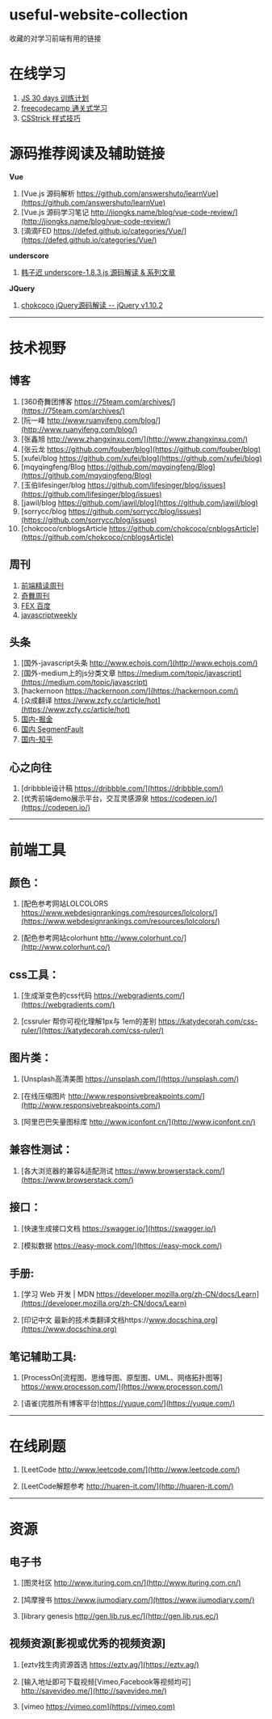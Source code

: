 # useful-website-collection
收藏的对学习前端有用的链接

# 在线学习
1. [JS 30 days 训练计划](https://github.com/wesbos/JavaScript30)
2. [freecodecamp 通关式学习](https://freecodecamp.cn/)
3. [CSStrick 样式技巧](https://css-tricks.com/)


# 源码推荐阅读及辅助链接
**Vue**
1. [Vue.js 源码解析 https://github.com/answershuto/learnVue](https://github.com/answershuto/learnVue)
2. [Vue.js 源码学习笔记 http://jiongks.name/blog/vue-code-review/](http://jiongks.name/blog/vue-code-review/)
3. [滴滴FED https://defed.github.io/categories/Vue/](https://defed.github.io/categories/Vue/)


**underscore**

1. [韩子迟 underscore-1.8.3.js 源码解读 & 系列文章](https://github.com/hanzichi/underscore-analysis)


**JQuery**

1. [chokcoco jQuery源码解读 -- jQuery v1.10.2](https://github.com/chokcoco/jQuery-)


----------
# 技术视野
## 博客

1. [360奇舞团博客 https://75team.com/archives/](https://75team.com/archives/)
2. [阮一峰 http://www.ruanyifeng.com/blog/](http://www.ruanyifeng.com/blog/)
3. [张鑫旭 http://www.zhangxinxu.com/](http://www.zhangxinxu.com/)
4. [张云龙 https://github.com/fouber/blog](https://github.com/fouber/blog)
5. [xufei/blog https://github.com/xufei/blog](https://github.com/xufei/blog)
6. [mqyqingfeng/Blog https://github.com/mqyqingfeng/Blog](https://github.com/mqyqingfeng/Blog)
7. [玉伯lifesinger/blog https://github.com/lifesinger/blog/issues](https://github.com/lifesinger/blog/issues)
8. [jawil/blog https://github.com/jawil/blog](https://github.com/jawil/blog)
9. [sorrycc/blog https://github.com/sorrycc/blog/issues](https://github.com/sorrycc/blog/issues)
10. [chokcoco/cnblogsArticle https://github.com/chokcoco/cnblogsArticle](https://github.com/chokcoco/cnblogsArticle)


## 周刊
1. [前端精读周刊](https://github.com/dt-fe/weekly)
2. [奇舞周刊](https://weekly.75team.com/)
3. [FEX 百度](http://fex.baidu.com/)
4. [javascriptweekly](https://javascriptweekly.com/issues/380)

## 头条
1. [国外-javascript头条 http://www.echojs.com/](http://www.echojs.com/)
2. [国外-medium上的js分类文章 https://medium.com/topic/javascript](https://medium.com/topic/javascript)
3. [hackernoon https://hackernoon.com/](https://hackernoon.com/)
4. [众成翻译 https://www.zcfy.cc/article/hot](https://www.zcfy.cc/article/hot)
5. [国内-掘金](https://juejin.im/welcome/frontend)
6. [国内 SegmentFault](https://segmentfault.com/frontend)
7. [国内-知乎](https://www.zhihu.com/)

## 心之向往

1. [dribbble设计稿 https://dribbble.com/](https://dribbble.com/)
2. [优秀前端demo展示平台，交互灵感源泉 https://codepen.io/](https://codepen.io/)

----------
# 前端工具

## 颜色：
1. [配色参考网站LOLCOLORS https://www.webdesignrankings.com/resources/lolcolors/](https://www.webdesignrankings.com/resources/lolcolors/)

2. [配色参考网站colorhunt http://www.colorhunt.co/](http://www.colorhunt.co/)

## css工具：
1. [生成渐变色的css代码 https://webgradients.com/](https://webgradients.com/)

2. [cssruler 帮你可视化理解1px与 1em的差别 https://katydecorah.com/css-ruler/](https://katydecorah.com/css-ruler/)


## 图片类：
1. [Unsplash高清美图 https://unsplash.com/](https://unsplash.com/)

2. [在线压缩图片 http://www.responsivebreakpoints.com/](http://www.responsivebreakpoints.com/)

3. [阿里巴巴矢量图标库 http://www.iconfont.cn/](http://www.iconfont.cn/)

## 兼容性测试：
1. [各大浏览器的兼容&适配测试 https://www.browserstack.com/](https://www.browserstack.com/)

## 接口：
1. [快速生成接口文档 https://swagger.io/](https://swagger.io/)

2. [模拟数据 https://easy-mock.com/](https://easy-mock.com/)

## 手册:
1. [学习 Web 开发 | MDN https://developer.mozilla.org/zh-CN/docs/Learn](https://developer.mozilla.org/zh-CN/docs/Learn)

2. [印记中文 最新的技术类翻译文档https://www.docschina.org](https://www.docschina.org)


## 笔记辅助工具:
1. [ProcessOn[流程图、思维导图、原型图、UML、网络拓扑图等] https://www.processon.com/](https://www.processon.com/)

2. [语雀(完胜所有博客平台)https://yuque.com/](https://yuque.com/)

----------
# 在线刷题
1. [LeetCode http://www.leetcode.com/](http://www.leetcode.com/)

2. [LeetCode解题参考 http://huaren-it.com/](http://huaren-it.com/)

----------
# 资源
## 电子书
1. [图灵社区 http://www.ituring.com.cn/](http://www.ituring.com.cn/)

2. [鸠摩搜书 https://www.jiumodiary.com/](https://www.jiumodiary.com/)

3. [library genesis http://gen.lib.rus.ec/](http://gen.lib.rus.ec/)

## 视频资源[影视或优秀的视频资源]
1. [eztv找生肉资源首选 https://eztv.ag/](https://eztv.ag/)

2. [输入地址即可下载视频[Vimeo,Facebook等视频均可] http://savevideo.me/](http://savevideo.me/)

3. [vimeo https://vimeo.com](https://vimeo.com)









